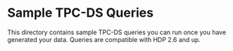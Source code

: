 Sample TPC-DS Queries
=====================

This directory contains sample TPC-DS queries you can run once you have generated your data. Queries are compatible with HDP 2.6 and up.

